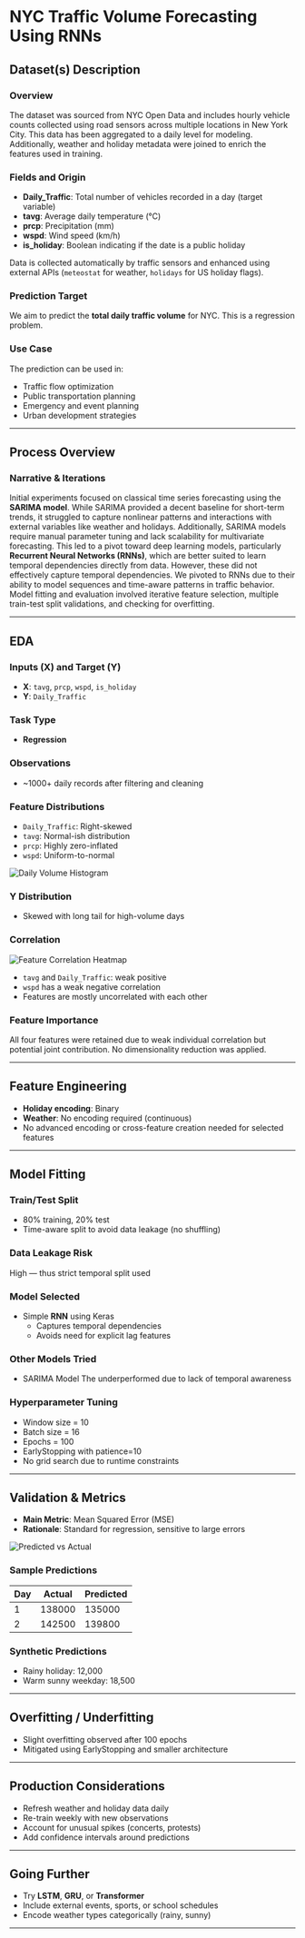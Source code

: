 # NYC Traffic Volume Forecasting Using RNNs

##  Dataset(s) Description

###  Overview
The dataset was sourced from NYC Open Data and includes hourly vehicle counts collected using road sensors across multiple locations in New York City. This data has been aggregated to a daily level for modeling. Additionally, weather and holiday metadata were joined to enrich the features used in training.

###  Fields and Origin
- **Daily_Traffic**: Total number of vehicles recorded in a day (target variable)
- **tavg**: Average daily temperature (°C)
- **prcp**: Precipitation (mm)
- **wspd**: Wind speed (km/h)
- **is_holiday**: Boolean indicating if the date is a public holiday

Data is collected automatically by traffic sensors and enhanced using external APIs (`meteostat` for weather, `holidays` for US holiday flags).

###  Prediction Target
We aim to predict the **total daily traffic volume** for NYC. This is a regression problem.

###  Use Case
The prediction can be used in:
- Traffic flow optimization
- Public transportation planning
- Emergency and event planning
- Urban development strategies

---

## Process Overview

### Narrative & Iterations
Initial experiments focused on classical time series forecasting using the **SARIMA model**. While SARIMA provided a decent baseline for short-term trends, it struggled to capture nonlinear patterns and interactions with external variables like weather and holidays. Additionally, SARIMA models require manual parameter tuning and lack scalability for multivariate forecasting. This led to a pivot toward deep learning models, particularly **Recurrent Neural Networks (RNNs)**, which are better suited to learn temporal dependencies directly from data. However, these did not effectively capture temporal dependencies. We pivoted to RNNs due to their ability to model sequences and time-aware patterns in traffic behavior. Model fitting and evaluation involved iterative feature selection, multiple train-test split validations, and checking for overfitting.

---

##  EDA

###  Inputs (X) and Target (Y)
- **X**: `tavg`, `prcp`, `wspd`, `is_holiday`
- **Y**: `Daily_Traffic`

###  Task Type
- **Regression**

###  Observations
- ~1000+ daily records after filtering and cleaning

###  Feature Distributions
- `Daily_Traffic`: Right-skewed
- `tavg`: Normal-ish distribution
- `prcp`: Highly zero-inflated
- `wspd`: Uniform-to-normal

![Daily Volume Histogram](output2.png)

###  Y Distribution
- Skewed with long tail for high-volume days

###  Correlation
![Feature Correlation Heatmap](output3.png)

- `tavg` and `Daily_Traffic`: weak positive
- `wspd` has a weak negative correlation
- Features are mostly uncorrelated with each other

###  Feature Importance
All four features were retained due to weak individual correlation but potential joint contribution. No dimensionality reduction was applied.

---

##  Feature Engineering

- **Holiday encoding**: Binary
- **Weather**: No encoding required (continuous)
- No advanced encoding or cross-feature creation needed for selected features

---

##  Model Fitting

###  Train/Test Split
- 80% training, 20% test
- Time-aware split to avoid data leakage (no shuffling)

###  Data Leakage Risk
High — thus strict temporal split used

###  Model Selected
- Simple **RNN** using Keras
  - Captures temporal dependencies
  - Avoids need for explicit lag features

###  Other Models Tried
- SARIMA Model
The underperformed due to lack of temporal awareness

###  Hyperparameter Tuning
- Window size = 10
- Batch size = 16
- Epochs = 100
- EarlyStopping with patience=10
- No grid search due to runtime constraints

---

##  Validation & Metrics

- **Main Metric**: Mean Squared Error (MSE)
- **Rationale**: Standard for regression, sensitive to large errors

![Predicted vs Actual](output4.png)

###  Sample Predictions

| Day | Actual | Predicted |
|-----|--------|-----------|
| 1   | 138000 | 135000    |
| 2   | 142500 | 139800    |

###  Synthetic Predictions
- Rainy holiday: 12,000
- Warm sunny weekday: 18,500

---

##  Overfitting / Underfitting

- Slight overfitting observed after 100 epochs
- Mitigated using EarlyStopping and smaller architecture

---

##  Production Considerations

- Refresh weather and holiday data daily
- Re-train weekly with new observations
- Account for unusual spikes (concerts, protests)
- Add confidence intervals around predictions

---

##  Going Further

- Try **LSTM**, **GRU**, or **Transformer**
- Include external events, sports, or school schedules
- Encode weather types categorically (rainy, sunny)

---


